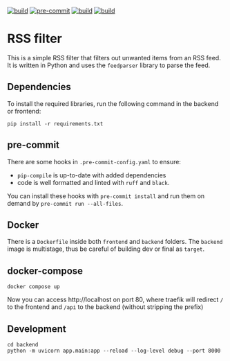 [![build](https://github.com/m0wer/rssfilter/actions/workflows/docker.yaml/badge.svg)](https://github.com/m0wer/rssfilter/actions/workflows/docker.yaml)
[![pre-commit](https://github.com/m0wer/rssfilter/actions/workflows/pre-commit.yaml/badge.svg)](https://github.com/m0wer/rssfilter/actions/workflows/pre-commit.yaml)
[![build](https://github.com/m0wer/rssfilter/actions/workflows/test.yaml/badge.svg)](https://github.com/m0wer/rssfilter/actions/workflows/test.yaml)
[![build](https://github.com/m0wer/rssfilter/actions/workflows/monitor.yaml/badge.svg)](https://github.com/m0wer/rssfilter/actions/workflows/monitor.yaml)


# RSS filter

This is a simple RSS filter that filters out unwanted items from an RSS feed.
It is written in Python and uses the `feedparser` library to parse the feed.

## Dependencies

To install the required libraries, run the following command in the backend or frontend:

```shell
pip install -r requirements.txt
```

## pre-commit

There are some hooks in `.pre-commit-config.yaml` to ensure:
- `pip-compile` is up-to-date with added dependencies
- code is well formatted and linted with `ruff` and `black`.

You can install these hooks with `pre-commit install` and run them on demand by `pre-commit run --all-files`.


## Docker

There is a `Dockerfile` inside both `frontend` and `backend` folders.
The `backend` image is multistage, thus be careful of building dev or final as `target`.

## docker-compose

```shell
docker compose up
```

Now you can access http://localhost on port 80, where traefik will redirect
`/` to the frontend and `/api` to the backend (without stripping the prefix)

## Development

```shell
cd backend
python -m uvicorn app.main:app --reload --log-level debug --port 8000
```
